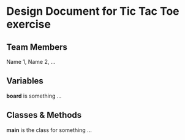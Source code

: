 # Design Document for Tic Tac Toe exercise

## Team Members
Name 1, Name 2, ...

## Variables
**board** is something ...

## Classes & Methods
**main** is the class for something ...